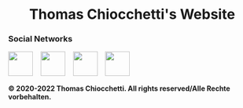 <h1 align="center">Thomas Chiocchetti's Website</h1>
<h3 align="left">Social Networks</h3>
<a href="https://www.instagram.com/thomaschiocchetti" target="_blank"><img src="https://cdn2.iconfinder.com/data/icons/social-icons-33/128/Instagram-512.png" width="50px" height="50px"></a>
&nbsp;&nbsp;
<a href="https://linkedin.com/in/chiocchetti" target="_blank"><img src="https://cdn2.iconfinder.com/data/icons/social-media-2285/512/1_Linkedin_unofficial_colored_svg-512.png" width="50px" height="50px"></a>
&nbsp;&nbsp;
<a href="mailto:info@thomaschiocchetti.de" target="_blank"><img src="https://cdn0.iconfinder.com/data/icons/apple-apps/100/Apple_Mail-512.png" width="50px" height="50px"></a>
&nbsp;&nbsp;
<a href="https://t.me/thomaschiocchetti" target="_blank"><img src="https://cdn3.iconfinder.com/data/icons/social-icons-33/512/Telegram-512.png" width="50px" height="50px"></a>
<br><p><b>&copy; 2020-2022 Thomas Chiocchetti. All rights reserved/Alle Rechte vorbehalten.</b></p>
